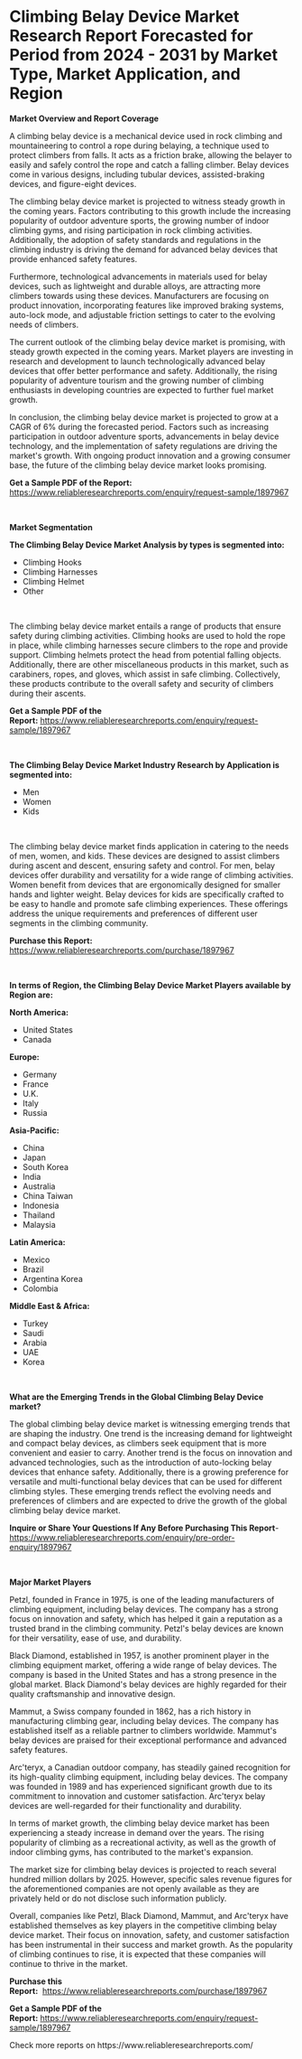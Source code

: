 <p><h1>Climbing Belay Device Market Research Report Forecasted for Period from 2024 -  2031 by Market Type, Market Application, and Region</h1></p><p><strong>Market Overview and Report Coverage</strong></p>
<p><p>A climbing belay device is a mechanical device used in rock climbing and mountaineering to control a rope during belaying, a technique used to protect climbers from falls. It acts as a friction brake, allowing the belayer to easily and safely control the rope and catch a falling climber. Belay devices come in various designs, including tubular devices, assisted-braking devices, and figure-eight devices.</p><p>The climbing belay device market is projected to witness steady growth in the coming years. Factors contributing to this growth include the increasing popularity of outdoor adventure sports, the growing number of indoor climbing gyms, and rising participation in rock climbing activities. Additionally, the adoption of safety standards and regulations in the climbing industry is driving the demand for advanced belay devices that provide enhanced safety features.</p><p>Furthermore, technological advancements in materials used for belay devices, such as lightweight and durable alloys, are attracting more climbers towards using these devices. Manufacturers are focusing on product innovation, incorporating features like improved braking systems, auto-lock mode, and adjustable friction settings to cater to the evolving needs of climbers.</p><p>The current outlook of the climbing belay device market is promising, with steady growth expected in the coming years. Market players are investing in research and development to launch technologically advanced belay devices that offer better performance and safety. Additionally, the rising popularity of adventure tourism and the growing number of climbing enthusiasts in developing countries are expected to further fuel market growth.</p><p>In conclusion, the climbing belay device market is projected to grow at a CAGR of 6% during the forecasted period. Factors such as increasing participation in outdoor adventure sports, advancements in belay device technology, and the implementation of safety regulations are driving the market's growth. With ongoing product innovation and a growing consumer base, the future of the climbing belay device market looks promising.</p></p>
<p><strong>Get a Sample PDF of the Report:</strong> <a href="https://www.reliableresearchreports.com/enquiry/request-sample/1897967">https://www.reliableresearchreports.com/enquiry/request-sample/1897967</a></p>
<p>&nbsp;</p>
<p><strong>Market Segmentation</strong></p>
<p><strong>The Climbing Belay Device Market Analysis by types is segmented into:</strong></p>
<p><ul><li>Climbing Hooks</li><li>Climbing Harnesses</li><li>Climbing Helmet</li><li>Other</li></ul></p>
<p>&nbsp;</p>
<p><p>The climbing belay device market entails a range of products that ensure safety during climbing activities. Climbing hooks are used to hold the rope in place, while climbing harnesses secure climbers to the rope and provide support. Climbing helmets protect the head from potential falling objects. Additionally, there are other miscellaneous products in this market, such as carabiners, ropes, and gloves, which assist in safe climbing. Collectively, these products contribute to the overall safety and security of climbers during their ascents.</p></p>
<p><strong>Get a Sample PDF of the Report:</strong>&nbsp;<a href="https://www.reliableresearchreports.com/enquiry/request-sample/1897967">https://www.reliableresearchreports.com/enquiry/request-sample/1897967</a></p>
<p>&nbsp;</p>
<p><strong>The Climbing Belay Device Market Industry Research by Application is segmented into:</strong></p>
<p><ul><li>Men</li><li>Women</li><li>Kids</li></ul></p>
<p>&nbsp;</p>
<p><p>The climbing belay device market finds application in catering to the needs of men, women, and kids. These devices are designed to assist climbers during ascent and descent, ensuring safety and control. For men, belay devices offer durability and versatility for a wide range of climbing activities. Women benefit from devices that are ergonomically designed for smaller hands and lighter weight. Belay devices for kids are specifically crafted to be easy to handle and promote safe climbing experiences. These offerings address the unique requirements and preferences of different user segments in the climbing community.</p></p>
<p><strong>Purchase this Report:</strong>&nbsp; <a href="https://www.reliableresearchreports.com/purchase/1897967">https://www.reliableresearchreports.com/purchase/1897967</a></p>
<p>&nbsp;</p>
<p><strong>In terms of Region, the Climbing Belay Device Market Players available by Region are:</strong></p>
<p>
    <p> <strong> North America: </strong>
        <ul>
            <li>United States</li>
            <li>Canada</li>
        </ul>
        </p> 
    <p> <strong> Europe: </strong>
        <ul>
            <li>Germany</li>
            <li>France</li>
            <li>U.K.</li>
            <li>Italy</li>
            <li>Russia</li>
        </ul>
        </p> 
    <p> <strong> Asia-Pacific: </strong>
        <ul>
            <li>China</li>
            <li>Japan</li>
            <li>South Korea</li>
            <li>India</li>
            <li>Australia</li>
            <li>China Taiwan</li>
            <li>Indonesia</li>
            <li>Thailand</li>
            <li>Malaysia</li>
        </ul>
        </p> 
    <p> <strong> Latin America: </strong>
        <ul>
            <li>Mexico</li>
            <li>Brazil</li>
            <li>Argentina Korea</li>
            <li>Colombia</li>
        </ul>
        </p> 
    <p> <strong> Middle East & Africa: </strong>
        <ul>
            <li>Turkey</li>
            <li>Saudi</li>
            <li>Arabia</li>
            <li>UAE</li>
            <li>Korea</li>
        </ul>
    </p>
    </p>
<p>&nbsp;</p>
<p><strong>What are the Emerging Trends in the Global Climbing Belay Device market?</strong></p>
<p><p>The global climbing belay device market is witnessing emerging trends that are shaping the industry. One trend is the increasing demand for lightweight and compact belay devices, as climbers seek equipment that is more convenient and easier to carry. Another trend is the focus on innovation and advanced technologies, such as the introduction of auto-locking belay devices that enhance safety. Additionally, there is a growing preference for versatile and multi-functional belay devices that can be used for different climbing styles. These emerging trends reflect the evolving needs and preferences of climbers and are expected to drive the growth of the global climbing belay device market.</p></p>
<p><strong>Inquire or Share Your Questions If Any Before Purchasing This Report</strong>- <a href="https://www.reliableresearchreports.com/enquiry/pre-order-enquiry/1897967">https://www.reliableresearchreports.com/enquiry/pre-order-enquiry/1897967</a></p>
<p>&nbsp;</p>
<p><strong>Major Market Players</strong></p>
<p><p>Petzl, founded in France in 1975, is one of the leading manufacturers of climbing equipment, including belay devices. The company has a strong focus on innovation and safety, which has helped it gain a reputation as a trusted brand in the climbing community. Petzl's belay devices are known for their versatility, ease of use, and durability.</p><p>Black Diamond, established in 1957, is another prominent player in the climbing equipment market, offering a wide range of belay devices. The company is based in the United States and has a strong presence in the global market. Black Diamond's belay devices are highly regarded for their quality craftsmanship and innovative design.</p><p>Mammut, a Swiss company founded in 1862, has a rich history in manufacturing climbing gear, including belay devices. The company has established itself as a reliable partner to climbers worldwide. Mammut's belay devices are praised for their exceptional performance and advanced safety features.</p><p>Arc'teryx, a Canadian outdoor company, has steadily gained recognition for its high-quality climbing equipment, including belay devices. The company was founded in 1989 and has experienced significant growth due to its commitment to innovation and customer satisfaction. Arc'teryx belay devices are well-regarded for their functionality and durability.</p><p>In terms of market growth, the climbing belay device market has been experiencing a steady increase in demand over the years. The rising popularity of climbing as a recreational activity, as well as the growth of indoor climbing gyms, has contributed to the market's expansion.</p><p>The market size for climbing belay devices is projected to reach several hundred million dollars by 2025. However, specific sales revenue figures for the aforementioned companies are not openly available as they are privately held or do not disclose such information publicly.</p><p>Overall, companies like Petzl, Black Diamond, Mammut, and Arc'teryx have established themselves as key players in the competitive climbing belay device market. Their focus on innovation, safety, and customer satisfaction has been instrumental in their success and market growth. As the popularity of climbing continues to rise, it is expected that these companies will continue to thrive in the market.</p></p>
<p><strong>Purchase this Report:</strong>&nbsp;&nbsp;<a href="https://www.reliableresearchreports.com/purchase/1897967">https://www.reliableresearchreports.com/purchase/1897967</a></p>
<p></p>
<p><strong>Get a Sample PDF of the Report:</strong>&nbsp;<a href="https://www.reliableresearchreports.com/enquiry/request-sample/1897967">https://www.reliableresearchreports.com/enquiry/request-sample/1897967</a></p>
<p>Check more reports on https://www.reliableresearchreports.com/</p>